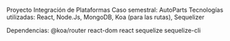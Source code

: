 Proyecto Integración de Plataformas
Caso semestral: AutoParts
Tecnologías utilizadas: React, Node.Js, MongoDB, Koa (para las rutas), Sequelizer

Dependencias: 
@koa/router
react-dom
react
sequelize
sequelize-cli


